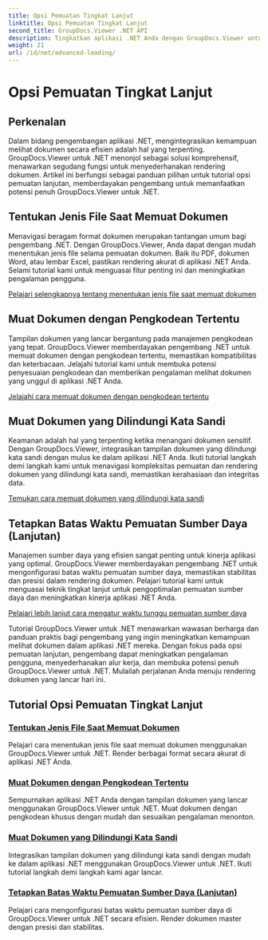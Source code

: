 ```yaml
---
title: Opsi Pemuatan Tingkat Lanjut
linktitle: Opsi Pemuatan Tingkat Lanjut
second_title: GroupDocs.Viewer .NET API
description: Tingkatkan aplikasi .NET Anda dengan GroupDocs.Viewer untuk tutorial .NET. Pelajari cara menentukan jenis file, mengelola pengkodean, memuat dokumen yang dilindungi kata sandi, dan banyak lagi.
weight: 21
url: /id/net/advanced-loading/
---
```


# Opsi Pemuatan Tingkat Lanjut

## Perkenalan

Dalam bidang pengembangan aplikasi .NET, mengintegrasikan kemampuan melihat dokumen secara efisien adalah hal yang terpenting. GroupDocs.Viewer untuk .NET menonjol sebagai solusi komprehensif, menawarkan segudang fungsi untuk menyederhanakan rendering dokumen. Artikel ini berfungsi sebagai panduan pilihan untuk tutorial opsi pemuatan lanjutan, memberdayakan pengembang untuk memanfaatkan potensi penuh GroupDocs.Viewer untuk .NET.

## Tentukan Jenis File Saat Memuat Dokumen
Menavigasi beragam format dokumen merupakan tantangan umum bagi pengembang .NET. Dengan GroupDocs.Viewer, Anda dapat dengan mudah menentukan jenis file selama pemuatan dokumen. Baik itu PDF, dokumen Word, atau lembar Excel, pastikan rendering akurat di aplikasi .NET Anda. Selami tutorial kami untuk menguasai fitur penting ini dan meningkatkan pengalaman pengguna.

[Pelajari selengkapnya tentang menentukan jenis file saat memuat dokumen](./specify-file-type/)

## Muat Dokumen dengan Pengkodean Tertentu
Tampilan dokumen yang lancar bergantung pada manajemen pengkodean yang tepat. GroupDocs.Viewer memberdayakan pengembang .NET untuk memuat dokumen dengan pengkodean tertentu, memastikan kompatibilitas dan keterbacaan. Jelajahi tutorial kami untuk membuka potensi penyesuaian pengkodean dan memberikan pengalaman melihat dokumen yang unggul di aplikasi .NET Anda.

[Jelajahi cara memuat dokumen dengan pengkodean tertentu](./load-documents-encoding/)

## Muat Dokumen yang Dilindungi Kata Sandi
Keamanan adalah hal yang terpenting ketika menangani dokumen sensitif. Dengan GroupDocs.Viewer, integrasikan tampilan dokumen yang dilindungi kata sandi dengan mulus ke dalam aplikasi .NET Anda. Ikuti tutorial langkah demi langkah kami untuk menavigasi kompleksitas pemuatan dan rendering dokumen yang dilindungi kata sandi, memastikan kerahasiaan dan integritas data.

[Temukan cara memuat dokumen yang dilindungi kata sandi](./load-password-protected-document/)

## Tetapkan Batas Waktu Pemuatan Sumber Daya (Lanjutan)
Manajemen sumber daya yang efisien sangat penting untuk kinerja aplikasi yang optimal. GroupDocs.Viewer memberdayakan pengembang .NET untuk mengonfigurasi batas waktu pemuatan sumber daya, memastikan stabilitas dan presisi dalam rendering dokumen. Pelajari tutorial kami untuk menguasai teknik tingkat lanjut untuk pengoptimalan pemuatan sumber daya dan meningkatkan kinerja aplikasi .NET Anda.

[Pelajari lebih lanjut cara mengatur waktu tunggu pemuatan sumber daya](./set-resource-loading-timeout/)

Tutorial GroupDocs.Viewer untuk .NET menawarkan wawasan berharga dan panduan praktis bagi pengembang yang ingin meningkatkan kemampuan melihat dokumen dalam aplikasi .NET mereka. Dengan fokus pada opsi pemuatan lanjutan, pengembang dapat meningkatkan pengalaman pengguna, menyederhanakan alur kerja, dan membuka potensi penuh GroupDocs.Viewer untuk .NET. Mulailah perjalanan Anda menuju rendering dokumen yang lancar hari ini.
## Tutorial Opsi Pemuatan Tingkat Lanjut
### [Tentukan Jenis File Saat Memuat Dokumen](./specify-file-type/)
Pelajari cara menentukan jenis file saat memuat dokumen menggunakan GroupDocs.Viewer untuk .NET. Render berbagai format secara akurat di aplikasi .NET Anda.
### [Muat Dokumen dengan Pengkodean Tertentu](./load-documents-encoding/)
Sempurnakan aplikasi .NET Anda dengan tampilan dokumen yang lancar menggunakan GroupDocs.Viewer untuk .NET. Muat dokumen dengan pengkodean khusus dengan mudah dan sesuaikan pengalaman menonton.
### [Muat Dokumen yang Dilindungi Kata Sandi](./load-password-protected-document/)
Integrasikan tampilan dokumen yang dilindungi kata sandi dengan mudah ke dalam aplikasi .NET menggunakan GroupDocs.Viewer untuk .NET. Ikuti tutorial langkah demi langkah kami agar lancar.
### [Tetapkan Batas Waktu Pemuatan Sumber Daya (Lanjutan)](./set-resource-loading-timeout/)
Pelajari cara mengonfigurasi batas waktu pemuatan sumber daya di GroupDocs.Viewer untuk .NET secara efisien. Render dokumen master dengan presisi dan stabilitas.
